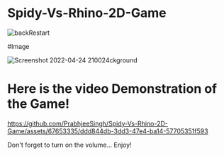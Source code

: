 # Spidy-Vs-Rhino-2D-Game





![backRestart](https://user-images.githubusercontent.com/67653335/165872197-e9e6a14f-d8a9-475e-9328-1bcd3d6f941a.jpg)



#Image



![Screenshot 2022-04-24 210024ckground](https://user-images.githubusercontent.com/67653335/165872190-d4fa4288-3ac8-4858-831f-a9dc286ba988.jpg)




# Here is the video Demonstration of the Game! 


https://github.com/PrabhjeeSingh/Spidy-Vs-Rhino-2D-Game/assets/67653335/ddd844db-3dd3-47e4-ba14-57705351f593

Don't forget to turn on the volume... Enjoy!
